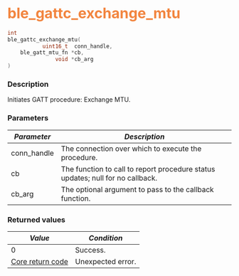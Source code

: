 ## <font color="#F2853F" style="font-size:24pt">ble\_gattc\_exchange\_mtu</font>

```c
int
ble_gattc_exchange_mtu(
           uint16_t  conn_handle,
    ble_gatt_mtu_fn *cb,
               void *cb_arg
)
```

### Description

Initiates GATT procedure: Exchange MTU.

### Parameters

| *Parameter* | *Description* |
|-------------|---------------|
| conn\_handle | The connection over which to execute the procedure. |
| cb | The function to call to report procedure status updates; null for no callback. |
| cb\_arg | The optional argument to pass to the callback function. |

### Returned values

| *Value* | *Condition* |
|---------|-------------|
| 0 | Success. |
| [Core return code](../../ble_hs_return_codes/#return-codes-core) | Unexpected error. |
